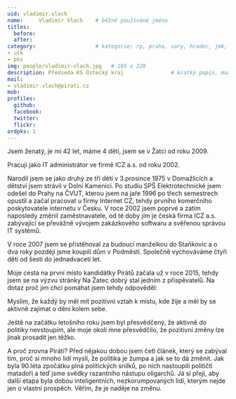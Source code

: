 ```yaml
---
uid: vladimir.vlach
name:     Vladimír Vlach 	# běžně používáné jméno
titles:
  before: 
  after:
category:                 	# kategorie: rp, praha, vary, hradec, jmk, senat
- ulk
- pks
img: people/vladimir-vlach.jpg   # 165 x 220
description: Předseda KS Ústecký kraj           	# kratký popis, max 160 znaků
mail:
- vladimir.vlach@pirati.cz
mob:	
profiles:
  github:
  facebook: 
  twitter: 
  flickr: 
ordpks: 1
---
```


Jsem ženatý, je mi 42 let, máme 4 děti, jsem se v Žatci od roku 2009.

Pracuji jako IT administrátor ve firmě ICZ a.s. od roku 2002.

Narodil jsem se jako druhý ze tří dětí v 3.prosince 1975 v Domažlicích a dětství jsem strávil v Dolní Kamenici. Po studiu SPŠ Elektrotechnické jsem odešel do Prahy na ČVUT, kterou jsem na jaře 1996 po třech semestrech opustil a začal pracovat u firmy Internet CZ, tehdy prvního komerčního poskytovatele internetu v Česku. V roce 2002 jsem poprvé a zatím naposledy změnil zaměstnavatele, od té doby jím je česká firma ICZ a.s. zabývající se převážně vývojem zakázkového softwaru a svěřenou správou IT systémů.

V roce 2007 jsem se přistěhoval za budoucí manželkou do Staňkovic a o dva roky později jsme koupili dům v Podměstí. Společně vychováváme čtyři děti od šesti do jednadvaceti let.

Moje cesta na první místo kandidátky Pirátů začala už v roce 2015, tehdy jsem se na výzvu stránky Na Žatec dobrý stal jedním z přispěvatelů. Na dotaz proč jim chci pomáhat jsem tehdy odpověděl:

Myslím, že každý by měl mít pozitivní vztah k místu, kde žije a měl by se aktivně zajímat o dění kolem sebe.

Ještě na začátku letošního roku jsem byl přesvědčený, že aktivně do politiky nevstoupím, ale moje okolí mne přesvědčilo, že pozitivní změny lze jinak prosadit jen těžko.

A proč zrovna Piráti? Před nějakou dobou jsem četl článek, který se zabýval tím, proč si mnoho lidí myslí, že politika je žumpa a jak se to dá změnit. Jak byla 90.léta zpočátku plná politických snílků, po nich nastoupili političtí matadoři a teď jsme svědky razantního nástupu oligarchů. Já si přeji, aby další etapa byla dobou inteligentních, nezkorumpovaných lidí, kterým nejde jen o vlastní prospěch. Věřím, že je naděje na změnu.
